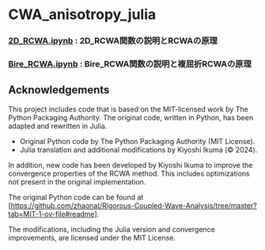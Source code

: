 # CWA_anisotropy_julia

### [2D_RCWA.ipynb](2D_RCWA.ipynb) : 2D_RCWA関数の説明とRCWAの原理

### [Bire_RCWA.ipynb](Bire_RCWA.ipynb) : Bire_RCWA関数の説明と複屈折RCWAの原理

## Acknowledgements

This project includes code that is based on the MIT-licensed work by The Python Packaging Authority. The original code, written in Python, has been adapted and rewritten in Julia.

- Original Python code by The Python Packaging Authority (MIT License).
- Julia translation and additional modifications by Kiyoshi Ikuma (© 2024).

In addition, new code has been developed by Kiyoshi Ikuma to improve the convergence properties of the RCWA method. This includes optimizations not present in the original implementation.

The original Python code can be found at [https://github.com/zhaonat/Rigorous-Coupled-Wave-Analysis/tree/master?tab=MIT-1-ov-file#readme].

The modifications, including the Julia version and convergence improvements, are licensed under the MIT License.
